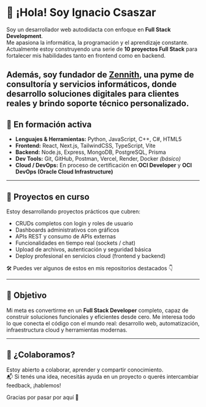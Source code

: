 # 👋 ¡Hola! Soy Ignacio Csaszar

Soy un desarrollador web autodidacta con enfoque en **Full Stack Development**.  
Me apasiona la informática, la programación y el aprendizaje constante. Actualmente estoy construyendo una serie de **10 proyectos Full Stack** para fortalecer mis habilidades tanto en frontend como en backend.

Además, soy fundador de [**Zennith**](https://www.zennith.cl), una pyme de consultoría y servicios informáticos, donde desarrollo soluciones digitales para clientes reales y brindo soporte técnico personalizado.
---

## 🚀 En formación activa

- **Lenguajes & Herramientas:** Python, JavaScript, C++, C#, HTML5  
- **Frontend:** React, Next.js, TailwindCSS, TypeScript, Vite  
- **Backend:** Node.js, Express, MongoDB, PostgreSQL, Prisma  
- **Dev Tools:** Git, GitHub, Postman, Vercel, Render, Docker *(básico)*  
- **Cloud / DevOps:** En proceso de certificación en **OCI Developer** y **OCI DevOps (Oracle Cloud Infrastructure)**

---

## 🔨 Proyectos en curso

Estoy desarrollando proyectos prácticos que cubren:

- CRUDs completos con login y roles de usuario  
- Dashboards administrativos con gráficos  
- APIs REST y consumo de APIs externas  
- Funcionalidades en tiempo real (sockets / chat)  
- Upload de archivos, autenticación y seguridad básica  
- Deploy profesional en servicios cloud (frontend y backend)

🛠️ Puedes ver algunos de estos en mis repositorios destacados 👇

---

## 🎯 Objetivo

Mi meta es convertirme en un **Full Stack Developer** completo, capaz de construir soluciones funcionales y eficientes desde cero. Me interesa todo lo que conecta el código con el mundo real: desarrollo web, automatización, infraestructura cloud y herramientas modernas.

---

## 🤝 ¿Colaboramos?

Estoy abierto a colaborar, aprender y compartir conocimiento.  
📬 Si tenés una idea, necesitás ayuda en un proyecto o querés intercambiar feedback, ¡hablemos!

Gracias por pasar por aquí 🚀
